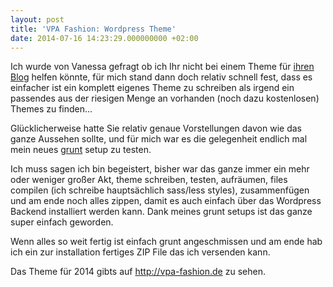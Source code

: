 ```yaml
---
layout: post
title: 'VPA Fashion: Wordpress Theme'
date: 2014-07-16 14:23:29.000000000 +02:00
---
```

Ich wurde von Vanessa gefragt ob ich Ihr nicht bei einem Theme für [ihren Blog](http://vpa-fashion.de) helfen könnte, für mich stand dann doch relativ schnell fest, dass es einfacher ist ein komplett eigenes Theme zu schreiben als irgend ein passendes aus der riesigen Menge an vorhanden (noch dazu kostenlosen) Themes zu finden...

Glücklicherweise hatte Sie relativ genaue Vorstellungen davon wie das ganze Aussehen sollte, und für mich war es die gelegenheit endlich mal mein neues [grunt](http://gruntjs.com/) setup zu testen.

Ich muss sagen ich bin begeistert, bisher war das ganze immer ein mehr oder weniger großer Akt, theme schreiben, testen, aufräumen, files compilen (ich schreibe hauptsächlich sass/less styles), zusammenfügen und am ende noch alles zippen, damit es auch einfach über das Wordpress Backend installiert werden kann. Dank meines grunt setups ist das ganze super einfach geworden.

Wenn alles so weit fertig ist einfach grunt angeschmissen und am ende hab ich ein zur installation fertiges ZIP File das ich versenden kann.

Das Theme für 2014 gibts auf http://vpa-fashion.de zu sehen.
